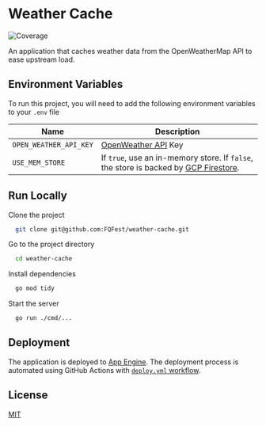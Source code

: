# Weather Cache

![Coverage](https://img.shields.io/badge/Coverage-30.4%25-yellow)

An application that caches weather data from the OpenWeatherMap API to ease upstream load.

## Environment Variables

To run this project, you will need to add the following environment variables to your `.env` file

| Name                   | Description                                                                                                                |
| ---------------------- | -------------------------------------------------------------------------------------------------------------------------- |
| `OPEN_WEATHER_API_KEY` | [OpenWeather API](https://openweathermap.org/api) Key                                                                      |
| `USE_MEM_STORE`        | If `true`, use an in-memory store. If `false`, the store is backed by [GCP Firestore](https://cloud.google.com/firestore). |

## Run Locally

Clone the project

```bash
  git clone git@github.com:FQFest/weather-cache.git
```

Go to the project directory

```bash
  cd weather-cache
```

Install dependencies

```bash
  go mod tidy
```

Start the server

```bash
  go run ./cmd/...
```

## Deployment

The application is deployed to [App Engine](https://cloud.google.com/appengine). The deployment process is automated using GitHub Actions with [`deploy.yml` workflow](.github/workflows/deploy.yml).

## License

[MIT](https://choosealicense.com/licenses/mit/)
